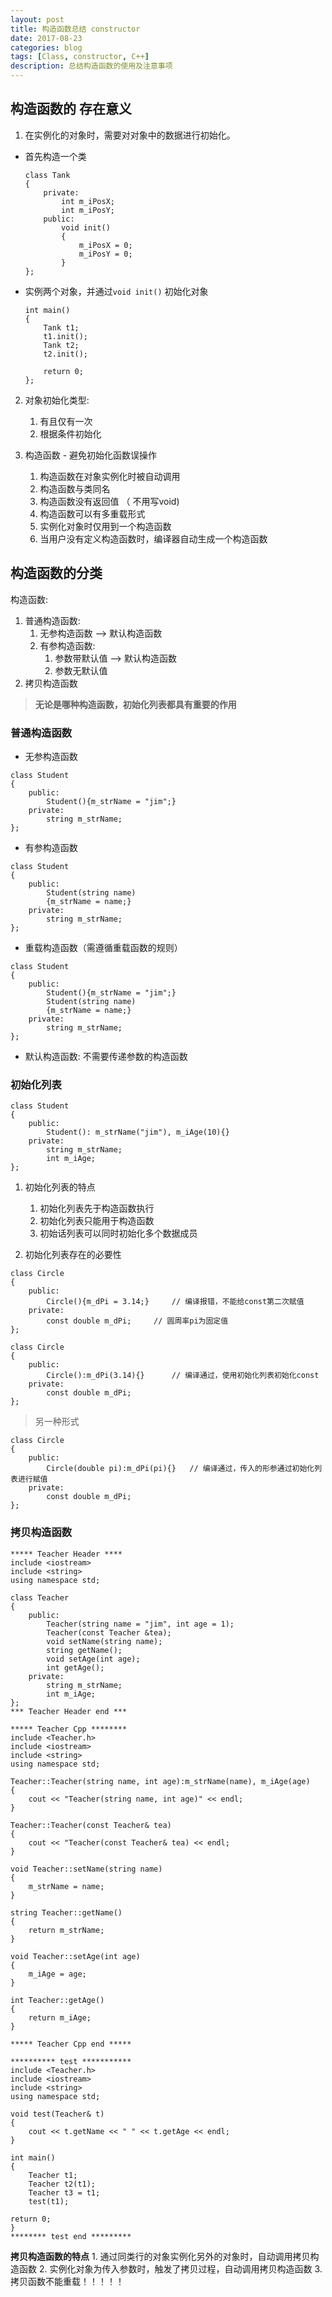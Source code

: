 ```yaml
---
layout: post
title: 构造函数总结 constructor
date: 2017-08-23
categories: blog
tags: [Class, constructor, C++]
description: 总结构造函数的使用及注意事项
---
```


## 构造函数的	存在意义

1. 在实例化的对象时，需要对对象中的数据进行初始化。

- 首先构造一个类	

	```
	class Tank
	{
		private:
			int m_iPosX;
			int m_iPosY;
		public:
			void init()
			{
				m_iPosX = 0;
				m_iPosY = 0;
			}
	};
	```
	
- 实例两个对象，并通过```void init()``` 初始化对象

	```
	int main()
	{
		Tank t1;
		t1.init();
		Tank t2;
		t2.init();

		return 0;
	};
	```

2. 对象初始化类型: 
	1. 有且仅有一次
	2. 根据条件初始化
	
3. 构造函数 - 避免初始化函数误操作
	1. 构造函数在对象实例化时被自动调用
	2. 构造函数与类同名
	3. 构造函数没有返回值 （ 不用写void)
	4. 构造函数可以有多重载形式
	5. 实例化对象时仅用到一个构造函数
	6. 当用户没有定义构造函数时，编译器自动生成一个构造函数

## 构造函数的分类

构造函数:

1. 普通构造函数:
	1. 无参构造函数 ——> 默认构造函数
	2. 有参构造函数:
		1. 参数带默认值 ——> 默认构造函数
		2. 参数无默认值
2. 拷贝构造函数
> 
> **无论是哪种构造函数，初始化列表都具有重要的作用**
> 

### 普通构造函数

- 无参构造函数
```
class Student
{
	public:
		Student(){m_strName = "jim";}
	private:
		string m_strName;
};
```

- 有参构造函数
```
class Student
{
	public:
		Student(string name)
		{m_strName = name;}
	private:
		string m_strName;
};
```

- 重载构造函数（需遵循重载函数的规则）
```
class Student
{
	public:
		Student(){m_strName = "jim";}
		Student(string name)
		{m_strName = name;}
	private:
		string m_strName;
};
```

- 默认构造函数: 不需要传递参数的构造函数

### 初始化列表
```
class Student
{
	public:
		Student(): m_strName("jim"), m_iAge(10){}
	private:
		string m_strName;
		int m_iAge;
};
```

1. 初始化列表的特点
	1. 初始化列表先于构造函数执行
	2. 初始化列表只能用于构造函数
	3. 初始话列表可以同时初始化多个数据成员
 

2. 初始化列表存在的必要性
```
class Circle
{
	public:
		Circle(){m_dPi = 3.14;}		// 编译报错，不能给const第二次赋值
	private:
		const double m_dPi;		// 圆周率pi为固定值
};
```
```
class Circle
{
	public:
		Circle():m_dPi(3.14){}		// 编译通过，使用初始化列表初始化const
	private:
		const double m_dPi;
};
```
> 另一种形式
```
class Circle
{
	public:
		Circle(double pi):m_dPi(pi){}	// 编译通过，传入的形参通过初始化列表进行赋值
	private:
		const double m_dPi;
};
``` 

### 拷贝构造函数

```
***** Teacher Header ****
include <iostream>
include <string>
using namespace std;

class Teacher
{
	public:
		Teacher(string name = "jim", int age = 1);
		Teacher(const Teacher &tea);
		void setName(string name);
		string getName();
		void setAge(int age);
		int getAge();
	private:
		string m_strName;
		int m_iAge;
};
*** Teacher Header end ***

***** Teacher Cpp ********
include <Teacher.h>
include <iostream>
include <string>
using namespace std;

Teacher::Teacher(string name, int age):m_strName(name), m_iAge(age)
{
	cout << "Teacher(string name, int age)" << endl;
}

Teacher::Teacher(const Teacher& tea)
{
	cout << "Teacher(const Teacher& tea) << endl;
} 

void Teacher::setName(string name)
{
	m_strName = name;
}

string Teacher::getName()
{
	return m_strName;
}

void Teacher::setAge(int age)
{
	m_iAge = age;
}

int Teacher::getAge()
{
	return m_iAge;
}

***** Teacher Cpp end *****

********** test ***********
include <Teacher.h>
include <iostream>
include <string>
using namespace std;

void test(Teacher& t)
{
	cout << t.getName << " " << t.getAge << endl;
}

int main()
{
	Teacher t1;
	Teacher t2(t1);
	Teacher t3 = t1;
	test(t1);

return 0;
}
******** test end *********
```
**拷贝构造函数的特点**
	1. 通过同类行的对象实例化另外的对象时，自动调用拷贝构造函数
	2. 实例化对象为传入参数时，触发了拷贝过程，自动调用拷贝构造函数
	3. 拷贝函数不能重载！！！！！



